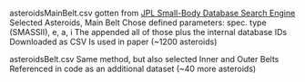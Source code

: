 asteroidsMainBelt.csv gotten from [JPL Small-Body Database Search Engine](https://ssd.jpl.nasa.gov/sbdb_query.cgi#x)
Selected Asteroids, Main Belt
Chose defined parameters: spec. type (SMASSII), e, a, i
The appended all of those plus the internal database IDs
Downloaded as CSV
Is used in paper (~1200 asteroids)

asteroidsBelt.csv 
Same method, but also selected Inner and Outer Belts
Referenced in code as an additional dataset (~40 more asteroids)
